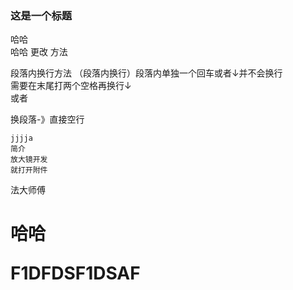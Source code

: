 ### 这是一个标题
哈哈  
哈哈
更改
方法

段落内换行方法
（段落内换行）段落内单独一个回车或者↓并不会换行  
需要在末尾打两个空格再换行↓  
或者

换段落-》直接空行

    jjjja
    简介
    放大镜开发
    就打开附件
法大师傅
<h1>哈哈




F1DFDSF1DSAF